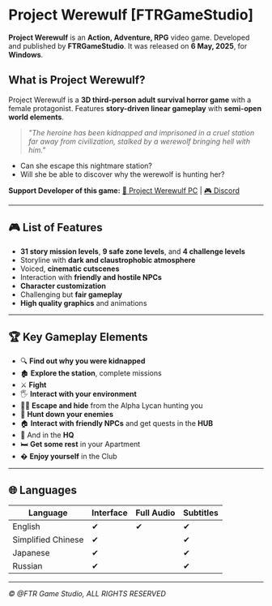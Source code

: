 # Project Werewulf [FTRGameStudio]

**Project Werewulf** is an **Action, Adventure, RPG** video game. Developed and published by **FTRGameStudio**. It was released on **6 May, 2025**, for **Windows**.

## What is Project Werewulf?

Project Werewulf is a **3D third-person adult survival horror game** with a female protagonist. Features **story-driven linear gameplay** with **semi-open world elements**.

> *"The heroine has been kidnapped and imprisoned in a cruel station far away from civilization, stalked by a werewolf bringing hell with him."*

- Can she escape this nightmare station?
- Will she be able to discover why the werewolf is hunting her?

**Support Developer of this game:** [📀 Project Werewulf PC](https://tinyurl.com/project-werewulf-final) | [🎮 Discord](https://discord.com/invite/t4kmCEQP2x)

---

## 🎮 List of Features

- **31 story mission levels**, **9 safe zone levels**, and **4 challenge levels**
- Storyline with **dark and claustrophobic atmosphere**
- Voiced, **cinematic cutscenes**
- Interaction with **friendly and hostile NPCs**
- **Character customization**
- Challenging but **fair gameplay**
- **High quality graphics** and animations

---

## 🏆 Key Gameplay Elements

- 🔍 **Find out why you were kidnapped**
- 🏚️ **Explore the station**, complete missions
- ⚔️ **Fight**
- 🖐️ **Interact with your environment**
- 🏃‍♀️ **Escape and hide** from the Alpha Lycan hunting you
- 🎯 **Hunt down your enemies**
- 🏠 **Interact with friendly NPCs** and get quests in the **HUB**
- 🏢 And in the **HQ**
- 🛏 **Get some rest** in your Apartment
- � **Enjoy yourself** in the Club

---

## 🌐 Languages

| Language          | Interface | Full Audio | Subtitles |
|-------------------|-----------|------------|-----------|
| English           | ✔         | ✔          | ✔         |
| Simplified Chinese| ✔         |            | ✔         |
| Japanese          | ✔         |            | ✔         |
| Russian           | ✔         |            | ✔         |

---

*© @FTR Game Studio, ALL RIGHTS RESERVED*
